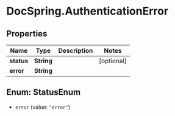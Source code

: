 # DocSpring.AuthenticationError

## Properties
Name | Type | Description | Notes
------------ | ------------- | ------------- | -------------
**status** | **String** |  | [optional] 
**error** | **String** |  | 


<a name="StatusEnum"></a>
## Enum: StatusEnum


* `error` (value: `"error"`)





